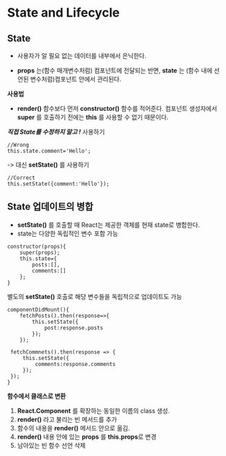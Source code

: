 # **State and Lifecycle**

## **State**

- 사용자가 알 필요 없는 데이터를 내부에서 은닉한다.

- **props** 는(함수 매개변수처럼) 컴포넌트에 전달되는 반면, **state** 는 (함수 내에 선언된 변수처럼)컴포넌트 안에서 관리된다.

**사용법**
- **render()** 함수보다 먼저 **constructor()** 함수를 적어준다. 컴포넌트 생성자에서 **super** 를 호출하기 전에는 **this** 를 사용할 수 없기 때문이다.


***직접 State를 수정하지 말고 !*** 
사용하기
```
//Wrong
this.state.comment='Hello';
```
->
대신 **setState()** 를 사용하기 
```
//Correct
this.setState({comment:'Hello'});
```


## **State 업데이트의 병합**
- **setState()** 를 호출할 때 React는 제공한 객체를 현재 state로 병합한다.
- state는 다양한 독립적인 변수 포함 가능
```
constructor(props){
    super(props);
    this.state={
        posts:[],
        comments:[]
    };
}
```
별도의 **setState()** 호출로 해당 변수들을 독립적으로 업데이트도 가능
```
componentDidMount(){
    fetchPosts().then(response=>{
        this.setState({
            post:response.posts
        });
    });

 fetchCommnets().then(response => {
     this.setState({
         comments:response.comments
     });
 });   
}
```








**함수에서 클래스로 변환**
1. **React.Component** 를 확장하는 동일한 이름의 class 생성.
2. **render()** 라고 불리는 빈 메서드를 추가
3. 함수의 내용을 **render()** 메서드 안으로 옮김.
4. **render()** 내용 안에 있는 **props** 를 **this.props**로 변경
5. 남아있는 빈 함수 선언 삭제


